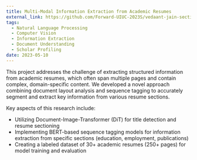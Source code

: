 ```yaml
---
title: Multi-Modal Information Extraction from Academic Resumes
external_link: https://github.com/Forward-UIUC-2023S/vedaant-jain-sectioning-info-extraction
tags:
  - Natural Language Processing
  - Computer Vision
  - Information Extraction
  - Document Understanding
  - Scholar Profiling
date: 2023-05-10
---
```


This project addresses the challenge of extracting structured information from academic resumes, which often span multiple pages and contain complex, domain-specific content. We developed a novel approach combining document layout analysis and sequence tagging to accurately segment and extract key information from various resume sections.

<!--more-->

Key aspects of this research include:
- Utilizing Document-Image-Transformer (DiT) for title detection and resume sectioning
- Implementing BERT-based sequence tagging models for information extraction from specific sections (education, employment, publications)
- Creating a labeled dataset of 30+ academic resumes (250+ pages) for model training and evaluation
